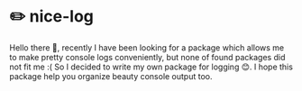 # ✏️ nice-log

Hello there 👋, recently I have been looking for a package which allows me to make pretty console logs conveniently, but none of found packages did not fit me :(
So I decided to write my own package for logging 😊. I hope this package help you organize beauty console output too.
